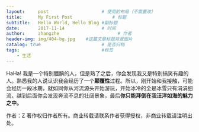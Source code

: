 ```yaml
---
layout:     post                    # 使用的布局（不需要改）
title:      My First Post               # 标题 
subtitle:   Hello World, Hello Blog #副标题
date:       2017-11-14              # 时间
author:     zhangzhe                      # 作者
header-img: img/404-bg.jpg    #这篇文章标题背景图片
catalog: true                       # 是否归档
tags:                               #标签
    - 生活
---
```


HaHa!
我是一个特别腼腆的人，但是熟了之后，你会发现我又是特别搞笑有趣的人。熟悉我的人说认识我会经历了一个**颠覆性**过程。所以，刚开始和我接触，可能会经历一段冰期，就如同你从河流源头开始游玩，开始冰冷的全是冰雪只有涓涓细流，越到后面你会发现奔流不息的壮阔景象，最后**你只能拜倒在我汪洋如海的魅力之中。**


作者：Z
著作权归作者所有。商业转载请联系作者获得授权，非商业转载请注明出处。

